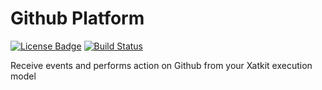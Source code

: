 Github Platform
=====

[![License Badge](https://img.shields.io/badge/license-EPL%202.0-brightgreen.svg)](https://opensource.org/licenses/EPL-2.0)
[![Build Status](https://travis-ci.com/xatkit-bot-platform/xatkit-github-platform.svg?branch=master)](https://travis-ci.com/xatkit-bot-platform/xatkit-github-platform)

Receive events and performs action on Github from your Xatkit execution model
